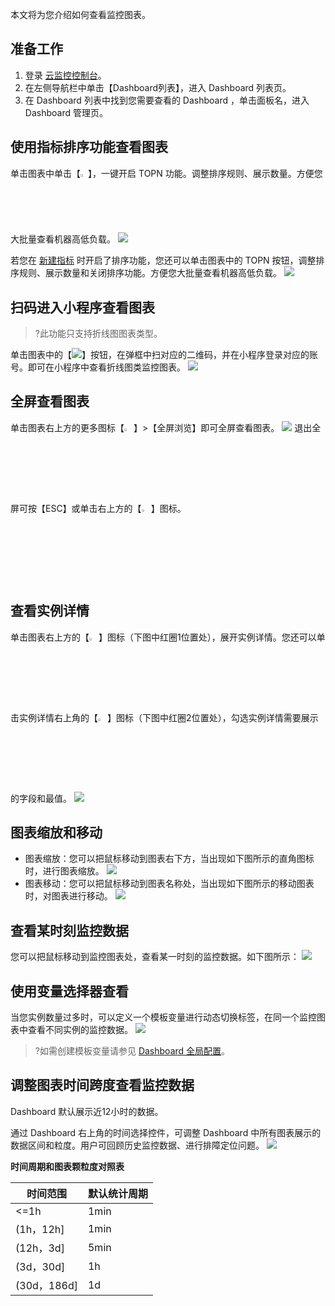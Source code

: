 本文将为您介绍如何查看监控图表。

## 准备工作

1. 登录 [云监控控制台](https://console.cloud.tencent.com/monitor)。
2. 在左侧导航栏中单击【Dashboard列表】，进入 Dashboard 列表页。
3. 在 Dashboard 列表中找到您需要查看的 Dashboard ，单击面板名，进入 Dashboard 管理页。

## 使用指标排序功能查看图表

单击图表中单击【<img src="https://main.qcloudimg.com/raw/bc2e0e986ee5ad450e8a090582ca0697.png" width="2.4%">】，一键开启 TOPN 功能。调整排序规则、展示数量。方便您大批量查看机器高低负载。
![](https://main.qcloudimg.com/raw/0b5775d4183da742fa0f33abe389a869.png)

若您在 [新建指标](https://cloud.tencent.com/document/product/248/46761) 时开启了排序功能，您还可以单击图表中的 TOPN 按钮，调整排序规则、展示数量和关闭排序功能。方便您大批量查看机器高低负载。
![](https://main.qcloudimg.com/raw/2c7fa9d303f4790f9d3f529302365405.png)

## 扫码进入小程序查看图表

> ?此功能只支持折线图图表类型。

单击图表中的【![](https://main.qcloudimg.com/raw/b356c392ad90b4fe43d2e7d623abdd27.png)】按钮，在弹框中扫对应的二维码，并在小程序登录对应的账号。即可在小程序中查看折线图类监控图表。
![](https://main.qcloudimg.com/raw/3b18a49f0dbc5afdd840fbe5b4dc5a14.png)

## 全屏查看图表

单击图表右上方的更多图标【<img src="https://main.qcloudimg.com/raw/7aa3947e6678d2e035766c2cc912aab3.png"  style="margin:0;" width="3%">】>【全屏浏览】即可全屏查看图表。
![](https://main.qcloudimg.com/raw/2bb4c77e866abb522f2a283ae5654c4f.png)
退出全屏可按【ESC】或单击右上方的【<img src="https://main.qcloudimg.com/raw/0be3daafc00fb030f84ed2123e05e083.png"  style="margin:0;" width="3%">】图标。

## 查看实例详情

单击图表右上方的【<img src="https://main.qcloudimg.com/raw/497169f09047d1435cf8fedb6fb12b39.png" style="margin:0;" width="3%">】图标（下图中红圈1位置处），展开实例详情。您还可以单击实例详情右上角的【<img src="https://main.qcloudimg.com/raw/9f49988ef96508fb071de4a6950c4a12.png" style="margin:0;" width="3%">】图标（下图中红圈2位置处），勾选实例详情需要展示的字段和最值。
![](https://main.qcloudimg.com/raw/fe1a1994758bd0cdbc1078a7afb1109a.png)



## 图表缩放和移动

- 图表缩放：您可以把鼠标移动到图表右下方，当出现如下图所示的直角图标时，进行图表缩放。
  ![](https://main.qcloudimg.com/raw/c1ee949693407b05f1731306fefa5804.png)
- 图表移动：您可以把鼠标移动到图表名称处，当出现如下图所示的移动图表时，对图表进行移动。
  ![](https://main.qcloudimg.com/raw/b0bcc7cf8cc070b032f92633bc318750.png)

## 查看某时刻监控数据

您可以把鼠标移动到监控图表处，查看某一时刻的监控数据。如下图所示：
![](https://main.qcloudimg.com/raw/af195fd36bbce63d30fa5391e37a2473.png)

## 使用变量选择器查看

当您实例数量过多时，可以定义一个模板变量进行动态切换标签，在同一个监控图表中查看不同实例的监控数据。
![](https://main.qcloudimg.com/raw/c943abf7a3f2cf7ecdb23760d36d8670.png)

> ?如需创建模板变量请参见 [Dashboard 全局配置](https://cloud.tencent.com/document/product/248/46763)。

## 调整图表时间跨度查看监控数据

Dashboard 默认展示近12小时的数据。

通过 Dashboard 右上角的时间选择控件，可调整 Dashboard 中所有图表展示的数据区间和粒度。用户可回顾历史监控数据、进行排障定位问题。
![](https://main.qcloudimg.com/raw/9703a57c29773a2e889ac2713de71898.png)

**时间周期和图表颗粒度对照表**

| 时间范围    | 默认统计周期 |
| ----------- | ------------ |
| <=1h        | 1min         |
| (1h，12h]   | 1min         |
| (12h，3d]   | 5min         |
| (3d，30d]   | 1h           |
| (30d，186d] | 1d           |
